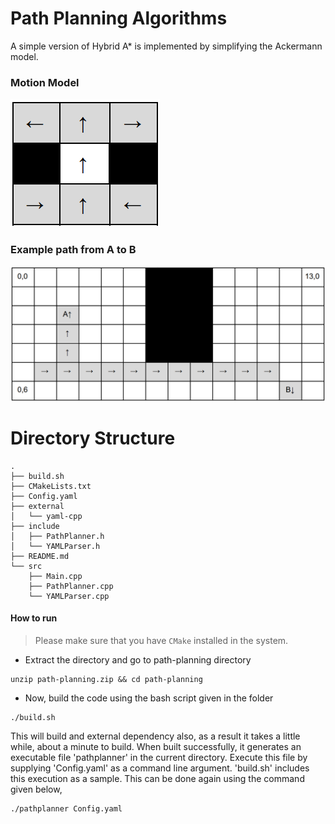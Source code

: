# Path Planning Algorithms

A simple version of Hybrid A* is implemented by simplifying the Ackermann model.

### Motion Model

![Motion Model](docs/motion_model.png)

### Example path from A to B

![Example](docs/example.png)

# Directory Structure
```
.
├── build.sh
├── CMakeLists.txt
├── Config.yaml
├── external
│   └── yaml-cpp
├── include
│   ├── PathPlanner.h
│   └── YAMLParser.h
├── README.md
└── src
    ├── Main.cpp
    ├── PathPlanner.cpp
    └── YAMLParser.cpp
```

#### How to run

> Please make sure that you have `CMake` installed in the system.

- Extract the directory and go to path-planning directory
```
unzip path-planning.zip && cd path-planning
```

- Now, build the code using the bash script given in the folder

```
./build.sh
```

This will build and external dependency also, as a result it takes a little while, about a minute to build. When built successfully, it generates an executable file 'pathplanner' in the current directory. Execute this file by supplying 'Config.yaml' as a command line argument. 'build.sh' includes this execution as a sample. This can be done again using the command given below,

```
./pathplanner Config.yaml
```